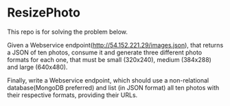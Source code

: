 # ResizePhoto

This repo is for solving the problem below.

Given a Webservice endpoint(http://54.152.221.29/images.json), that returns a JSON of
ten photos, consume it and generate three different photo formats for each one, that must
be small (320x240), medium (384x288) and large (640x480).

Finally, write a Webservice endpoint, which should use a non-relational
database(MongoDB preferred) and list (in JSON format) all ten photos with their
respective formats, providing their URLs.